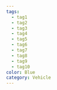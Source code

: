 ```yaml
---
tags:
  - tag1
  - tag2
  - tag3
  - tag4
  - tag5
  - tag6
  - tag7
  - tag8
  - tag9
  - tag10
color: Blue
category: Vehicle
---
```

